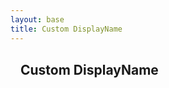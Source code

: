 ```yaml
---
layout: base
title: Custom DisplayName
---
```


<section style="padding:16px">
  <h1 style="margin:0 0 12px;">Custom DisplayName</h1>
  <p style="margin:0">
  </p>
</section>
